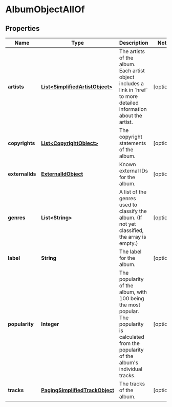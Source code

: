 

# AlbumObjectAllOf

## Properties

Name | Type | Description | Notes
------------ | ------------- | ------------- | -------------
**artists** | [**List&lt;SimplifiedArtistObject&gt;**](SimplifiedArtistObject.md) | The artists of the album. Each artist object includes a link in &#x60;href&#x60; to more detailed information about the artist.  |  [optional]
**copyrights** | [**List&lt;CopyrightObject&gt;**](CopyrightObject.md) | The copyright statements of the album. |  [optional]
**externalIds** | [**ExternalIdObject**](ExternalIdObject.md) | Known external IDs for the album.  |  [optional]
**genres** | **List&lt;String&gt;** | A list of the genres used to classify the album. (If not yet classified, the array is empty.) |  [optional]
**label** | **String** | The label for the album. |  [optional]
**popularity** | **Integer** | The popularity of the album, with 100 being the most popular. The popularity is calculated from the popularity of the album&#39;s individual tracks. |  [optional]
**tracks** | [**PagingSimplifiedTrackObject**](PagingSimplifiedTrackObject.md) | The tracks of the album.  |  [optional]



